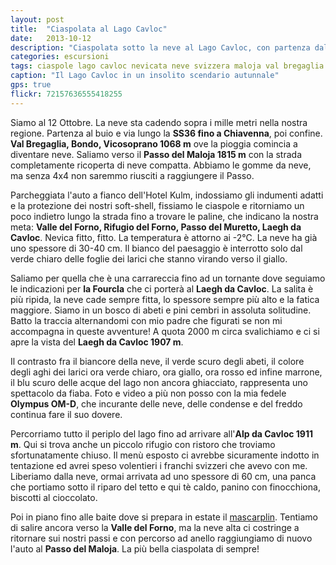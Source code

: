 ```yaml
---
layout: post
title:  "Ciaspolata al Lago Cavloc"
date:   2013-10-12
description: "Ciaspolata sotto la neve al Lago Cavloc, con partenza dal Maloja"
categories: escursioni
tags: ciaspole lago cavloc nevicata neve svizzera maloja val bregaglia engadina
caption: "Il Lago Cavloc in un insolito scendario autunnale"
gps: true
flickr: 72157636555418255
---
```


Siamo al 12 Ottobre. La neve sta cadendo sopra i mille metri nella nostra regione. Partenza al buio e via lungo la **SS36 fino a Chiavenna**, poi confine. **Val Bregaglia, Bondo, Vicosoprano 1068 m** ove la pioggia comincia a diventare neve. Saliamo verso il **Passo del Maloja 1815 m** con la strada completamente ricoperta di neve compatta. Abbiamo le gomme da neve, ma senza 4x4 non saremmo riusciti a raggiungere il Passo.

Parcheggiata l'auto a fianco dell'Hotel Kulm, indossiamo gli indumenti adatti e la protezione dei nostri soft-shell, fissiamo le ciaspole e ritorniamo un poco indietro lungo la strada fino a trovare le paline, che indicano la nostra meta: **Valle del Forno, Rifugio del Forno, Passo del Muretto, Laegh da Cavloc**. Nevica fitto, fitto. La temperatura è attorno ai -2°C. La neve ha già uno spessore di 30-40 cm. Il bianco del paesaggio è interrotto solo dal verde chiaro delle foglie dei larici che stanno virando verso il giallo.

Saliamo per quella che è una carrareccia fino ad un tornante dove seguiamo le indicazioni per **la Fourcla** che ci porterà al **Laegh da Cavloc**. La salita è più ripida, la neve cade sempre fitta, lo spessore sempre più alto e la fatica maggiore. Siamo in un bosco di abeti e pini cembri in assoluta solitudine. Batto la traccia alternandomi con mio padre che figurati se non mi accompagna in queste avventure! A quota 2000 m circa svalichiamo e ci si apre la vista del **Laegh da Cavloc 1907 m**.

Il contrasto fra il biancore della neve, il verde scuro degli abeti, il colore degli aghi dei larici ora verde chiaro, ora giallo, ora rosso ed infine marrone, il blu scuro delle acque del lago non ancora ghiacciato, rappresenta uno spettacolo da fiaba. Foto e video a più non posso con la mia fedele **Olympus OM-D**, che incurante delle neve, delle condense e del freddo continua fare il suo dovere.

Percorriamo tutto il periplo del lago fino ad arrivare all'**Alp da Cavloc 1911 m**. Qui si trova anche un piccolo rifugio con ristoro che troviamo sfortunatamente chiuso. Il menù esposto ci avrebbe sicuramente indotto in tentazione ed avrei speso volentieri i franchi svizzeri che avevo con me. Liberiamo dalla neve, ormai arrivata ad uno spessore di 60 cm, una  panca che portiamo sotto il riparo del tetto e qui tè caldo, panino con finocchiona, biscotti al cioccolato.

Poi in piano fino alle baite dove si prepara in estate il [mascarplin](http://www.fondazioneslowfood.it/pagine/ita/presidi/dettaglio_presidi.lasso?-id=4476&-nz=&-tp=/ "Mascarpin"). Tentiamo di salire ancora verso la **Valle del Forno**, ma la neve alta ci costringe a ritornare sui nostri passi e con percorso ad anello raggiungiamo di nuovo l'auto al **Passo del Maloja**.
La più bella ciaspolata di sempre!
